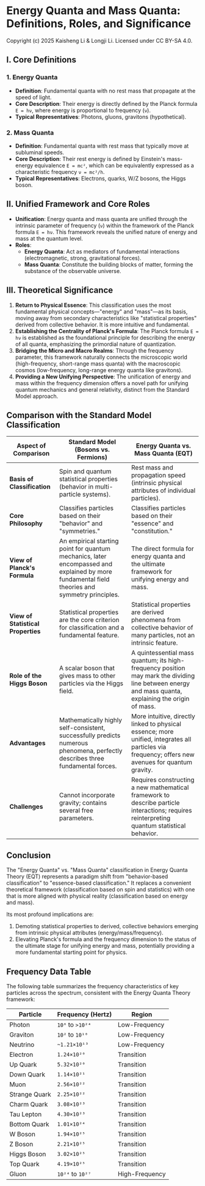 # Energy Quanta and Mass Quanta: Definitions, Roles, and Significance

Copyright (c) 2025 Kaisheng Li & Longji Li. Licensed under CC BY-SA 4.0.

## I. Core Definitions

### 1. Energy Quanta
- **Definition**: Fundamental quanta with no rest mass that propagate at the speed of light.
- **Core Description**: Their energy is directly defined by the Planck formula `E = hν`, where energy is proportional to frequency (`ν`).
- **Typical Representatives**: Photons, gluons, gravitons (hypothetical).

### 2. Mass Quanta
- **Definition**: Fundamental quanta with rest mass that typically move at subluminal speeds.
- **Core Description**: Their rest energy is defined by Einstein's mass-energy equivalence `E = mc²`, which can be equivalently expressed as a characteristic frequency `ν = mc²/h`.
- **Typical Representatives**: Electrons, quarks, W/Z bosons, the Higgs boson.

## II. Unified Framework and Core Roles

- **Unification**: Energy quanta and mass quanta are unified through the intrinsic parameter of frequency (`ν`) within the framework of the Planck formula `E = hν`. This framework reveals the unified nature of energy and mass at the quantum level.
- **Roles**:
  - **Energy Quanta**: Act as mediators of fundamental interactions (electromagnetic, strong, gravitational forces).
  - **Mass Quanta**: Constitute the building blocks of matter, forming the substance of the observable universe.

## III. Theoretical Significance

1. **Return to Physical Essence**: This classification uses the most fundamental physical concepts—"energy" and "mass"—as its basis, moving away from secondary characteristics like "statistical properties" derived from collective behavior. It is more intuitive and fundamental.
2. **Establishing the Centrality of Planck's Formula**: The Planck formula `E = hν` is established as the foundational principle for describing the energy of all quanta, emphasizing the primordial nature of quantization.
3. **Bridging the Micro and Macro Realms**: Through the frequency parameter, this framework naturally connects the microscopic world (high-frequency, short-range mass quanta) with the macroscopic cosmos (low-frequency, long-range energy quanta like gravitons).
4. **Providing a New Unifying Perspective**: The unification of energy and mass within the frequency dimension offers a novel path for unifying quantum mechanics and general relativity, distinct from the Standard Model approach.

## Comparison with the Standard Model Classification

| Aspect of Comparison | Standard Model (Bosons vs. Fermions) | Energy Quanta vs. Mass Quanta (EQT) |
|----------------------|--------------------------------------|-------------------------------------|
| **Basis of Classification** | Spin and quantum statistical properties (behavior in multi-particle systems). | Rest mass and propagation speed (intrinsic physical attributes of individual particles). |
| **Core Philosophy** | Classifies particles based on their "behavior" and "symmetries." | Classifies particles based on their "essence" and "constitution." |
| **View of Planck's Formula** | An empirical starting point for quantum mechanics, later encompassed and explained by more fundamental field theories and symmetry principles. | The direct formula for energy quanta and the ultimate framework for unifying energy and mass. |
| **View of Statistical Properties** | Statistical properties are the core criterion for classification and a fundamental feature. | Statistical properties are derived phenomena from collective behavior of many particles, not an intrinsic feature. |
| **Role of the Higgs Boson** | A scalar boson that gives mass to other particles via the Higgs field. | A quintessential mass quantum; its high-frequency position may mark the dividing line between energy and mass quanta, explaining the origin of mass. |
| **Advantages** | Mathematically highly self-consistent, successfully predicts numerous phenomena, perfectly describes three fundamental forces. | More intuitive, directly linked to physical essence; more unified, integrates all particles via frequency; offers new avenues for quantum gravity. |
| **Challenges** | Cannot incorporate gravity; contains several free parameters. | Requires constructing a new mathematical framework to describe particle interactions; requires reinterpreting quantum statistical behavior. |

## Conclusion

The "Energy Quanta" vs. "Mass Quanta" classification in Energy Quanta Theory (EQT) represents a paradigm shift from "behavior-based classification" to "essence-based classification." It replaces a convenient theoretical framework (classification based on spin and statistics) with one that is more aligned with physical reality (classification based on energy and mass).

Its most profound implications are:

1. Demoting statistical properties to derived, collective behaviors emerging from intrinsic physical attributes (energy/mass/frequency).
2. Elevating Planck's formula and the frequency dimension to the status of the ultimate stage for unifying energy and mass, potentially providing a more fundamental starting point for physics.

## Frequency Data Table

The following table summarizes the frequency characteristics of key particles across the spectrum, consistent with the Energy Quanta Theory framework:

| Particle        | Frequency (Hertz)       | Region               |
|-----------------|-------------------------|----------------------|
| Photon          | `10⁶` to `>10²⁴`       | Low-Frequency        |
| Graviton        | `10²` to `10¹⁰`        | Low-Frequency        |
| Neutrino        | `~1.21×10¹³`           | Low-Frequency        |
| Electron        | `1.24×10²⁰`            | Transition           |
| Up Quark        | `5.32×10²⁰`            | Transition           |
| Down Quark      | `1.14×10²¹`            | Transition           |
| Muon            | `2.56×10²²`            | Transition           |
| Strange Quark   | `2.25×10²²`            | Transition           |
| Charm Quark     | `3.08×10²³`            | Transition           |
| Tau Lepton      | `4.30×10²³`            | Transition           |
| Bottom Quark    | `1.01×10²⁴`            | Transition           |
| W Boson         | `1.94×10²⁵`            | Transition           |
| Z Boson         | `2.21×10²⁵`            | Transition           |
| Higgs Boson     | `3.02×10²⁵`            | Transition           |
| Top Quark       | `4.19×10²⁵`            | Transition           |
| Gluon           | `10²⁴` to `10²⁷`       | High-Frequency       |
